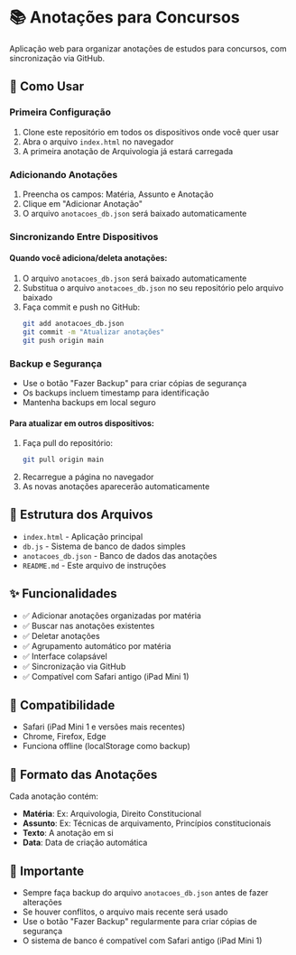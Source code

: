 # 📚 Anotações para Concursos

Aplicação web para organizar anotações de estudos para concursos, com sincronização via GitHub.

## 🚀 Como Usar

### Primeira Configuração
1. Clone este repositório em todos os dispositivos onde você quer usar
2. Abra o arquivo `index.html` no navegador
3. A primeira anotação de Arquivologia já estará carregada

### Adicionando Anotações
1. Preencha os campos: Matéria, Assunto e Anotação
2. Clique em "Adicionar Anotação"
3. O arquivo `anotacoes_db.json` será baixado automaticamente

### Sincronizando Entre Dispositivos

#### Quando você adiciona/deleta anotações:
1. O arquivo `anotacoes_db.json` será baixado automaticamente
2. Substitua o arquivo `anotacoes_db.json` no seu repositório pelo arquivo baixado
3. Faça commit e push no GitHub:
   ```bash
   git add anotacoes_db.json
   git commit -m "Atualizar anotações"
   git push origin main
   ```

### Backup e Segurança
- Use o botão "Fazer Backup" para criar cópias de segurança
- Os backups incluem timestamp para identificação
- Mantenha backups em local seguro

#### Para atualizar em outros dispositivos:
1. Faça pull do repositório:
   ```bash
   git pull origin main
   ```
2. Recarregue a página no navegador
3. As novas anotações aparecerão automaticamente

## 📁 Estrutura dos Arquivos

- `index.html` - Aplicação principal
- `db.js` - Sistema de banco de dados simples
- `anotacoes_db.json` - Banco de dados das anotações
- `README.md` - Este arquivo de instruções

## ✨ Funcionalidades

- ✅ Adicionar anotações organizadas por matéria
- ✅ Buscar nas anotações existentes
- ✅ Deletar anotações
- ✅ Agrupamento automático por matéria
- ✅ Interface colapsável
- ✅ Sincronização via GitHub
- ✅ Compatível com Safari antigo (iPad Mini 1)

## 🔧 Compatibilidade

- Safari (iPad Mini 1 e versões mais recentes)
- Chrome, Firefox, Edge
- Funciona offline (localStorage como backup)

## 📝 Formato das Anotações

Cada anotação contém:
- **Matéria**: Ex: Arquivologia, Direito Constitucional
- **Assunto**: Ex: Técnicas de arquivamento, Princípios constitucionais
- **Texto**: A anotação em si
- **Data**: Data de criação automática

## 🚨 Importante

- Sempre faça backup do arquivo `anotacoes_db.json` antes de fazer alterações
- Se houver conflitos, o arquivo mais recente será usado
- Use o botão "Fazer Backup" regularmente para criar cópias de segurança
- O sistema de banco é compatível com Safari antigo (iPad Mini 1) 